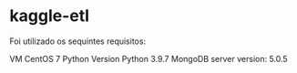 # kaggle-etl

Foi utilizado os sequintes requisitos:

VM CentOS 7
Python Version Python 3.9.7
MongoDB server version: 5.0.5
